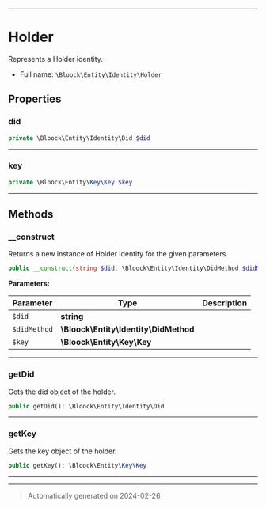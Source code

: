 ***

# Holder

Represents a Holder identity.



* Full name: `\Bloock\Entity\Identity\Holder`



## Properties


### did



```php
private \Bloock\Entity\Identity\Did $did
```






***

### key



```php
private \Bloock\Entity\Key\Key $key
```






***

## Methods


### __construct

Returns a new instance of Holder identity for the given parameters.

```php
public __construct(string $did, \Bloock\Entity\Identity\DidMethod $didMethod, \Bloock\Entity\Key\Key $key): mixed
```








**Parameters:**

| Parameter | Type | Description |
|-----------|------|-------------|
| `$did` | **string** |  |
| `$didMethod` | **\Bloock\Entity\Identity\DidMethod** |  |
| `$key` | **\Bloock\Entity\Key\Key** |  |





***

### getDid

Gets the did object of the holder.

```php
public getDid(): \Bloock\Entity\Identity\Did
```












***

### getKey

Gets the key object of the holder.

```php
public getKey(): \Bloock\Entity\Key\Key
```












***


***
> Automatically generated on 2024-02-26

